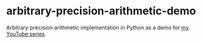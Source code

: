 # arbitrary-precision-arithmetic-demo
Arbitrary precision arithmetic implementation in Python as a demo for [my YouTube series](https://www.youtube.com/playlist?list=PLGI5yUFVsUkWO26oPixUNYwKick1LxiWR).
